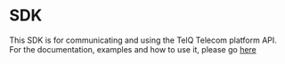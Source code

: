 # SDK

This SDK is for communicating and using the TelQ Telecom platform API.
For the documentation, examples and how to use it, please go [here](https://api-doc.telqtele.com/#introduction) 